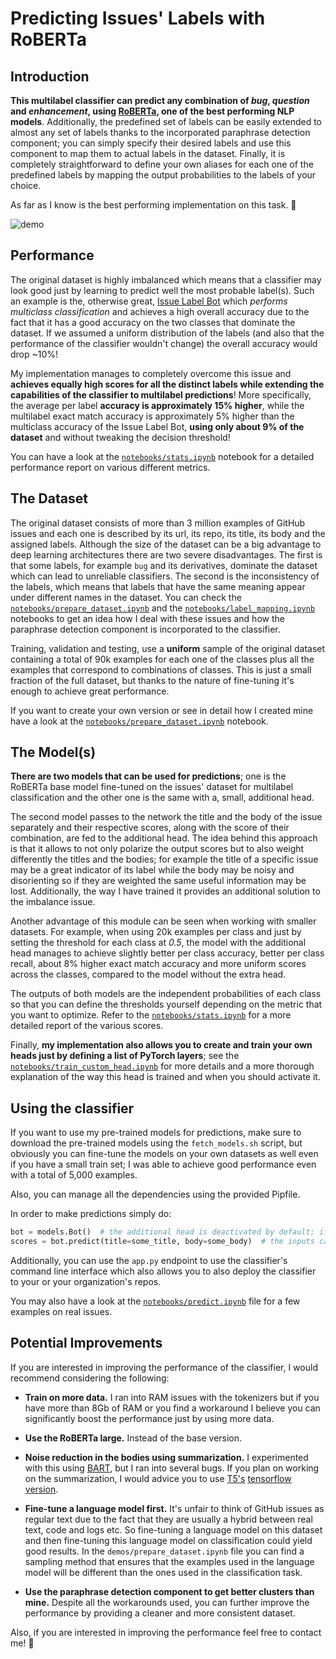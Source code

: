 # Predicting Issues' Labels with RoBERTa

## Introduction
**This multilabel classifier can predict any combination of *bug*, *question* and *enhancement*, using [RoBERTa](https://arxiv.org/abs/1907.11692), one of the best performing NLP models**. Additionally, the predefined set of labels can be easily extended to almost any set of labels thanks to the incorporated paraphrase detection component; you can simply specify their desired labels and use this component to map them to actual labels in the dataset. Finally, it is completely straightforward to define your own aliases for each one of the predefined labels by mapping the output probabilities to the labels of your choice. 

As far as I know is the best performing implementation on this task. 🚀


![demo](https://github.com/GiorgosKarantonis/images/blob/master/label_bot/demo.gif)


## Performance
The original dataset is highly imbalanced which means that a classifier may look good just by learning to predict well the most probable label(s). Such an example is the, otherwise great, [Issue Label Bot](https://github.com/machine-learning-apps/Issue-Label-Bot) which *performs multiclass classification* and achieves a high overall accuracy due to the fact that it has a good accuracy on the two classes that dominate the dataset. If we assumed a uniform distribution of the labels (and also that the performance of the classifier wouldn't change) the overall accuracy would drop ~10%! 

My implementation manages to completely overcome this issue and **achieves equally high scores for all the distinct labels while extending the capabilities of the classifier to multilabel predictions**! More specifically, the average per label **accuracy is approximately 15% higher**, while the multilabel exact match accuracy is approximately 5% higher than the multiclass accuracy of the Issue Label Bot, **using only about 9% of the dataset** and without tweaking the decision threshold! 

You can have a look at the [`notebooks/stats.ipynb`](https://github.com/GiorgosKarantonis/Github-Issues-Classifier/blob/master/notebooks/stats.ipynb) notebook for a detailed performance report on various different metrics. 


## The Dataset
The original dataset consists of more than 3 million examples of GitHub issues and each one is described by its url, its repo, its title, its body and the assigned labels. Although the size of the dataset can be a big advantage to deep learning architectures there are two severe disadvantages. The first is that some labels, for example `bug` and its derivatives, dominate the dataset which can lead to unreliable classifiers. The second is the inconsistency of the labels, which means that labels that have the same meaning appear under different names in the dataset. You can check the [`notebooks/prepare_dataset.ipynb`](https://github.com/GiorgosKarantonis/Github-Issues-Classifier/blob/master/notebooks/prepare%20dataset.ipynb) and the [`notebooks/label_mapping.ipynb`](https://github.com/GiorgosKarantonis/Github-Issues-Classifier/blob/master/notebooks/label_mapping.ipynb) notebooks to get an idea how I deal with these issues and how the paraphrase detection component is incorporated to the classifier. 

Training, validation and testing, use a **uniform** sample of the original dataset containing a total of 90k examples for each one of the classes plus all the examples that correspond to combinations of classes. This is just a small fraction of the full dataset, but thanks to the nature of fine-tuning it's enough to achieve great performance. 

If you want to create your own version or see in detail how I created mine have a look at the [`notebooks/prepare_dataset.ipynb`](https://github.com/GiorgosKarantonis/Github-Issues-Classifier/blob/master/notebooks/prepare%20dataset.ipynb) notebook. 


## The Model(s)
**There are two models that can be used for predictions**; one is the RoBERTa base model fine-tuned on the issues' dataset for multilabel classification and the other one is the same with a, small, additional head. 

The second model passes to the network the title and the body of the issue separately and their respective scores, along with the score of their combination, are fed to the additional head. The idea behind this approach is that it allows to not only polarize the output scores but to also weight differently the titles and the bodies; for example the title of a specific issue may be a great indicator of its label while the body may be noisy and disorienting so if they are weighted the same useful information may be lost. Additionally, the way I have trained it provides an additional solution to the imbalance issue. 

Another advantage of this module can be seen when working with smaller datasets. For example, when using 20k examples per class and just by setting the threshold for each class at *0.5*, the model with the additional head manages to achieve slightly better per class accuracy, better per class recall, about 8% higher exact match accuracy and more uniform scores across the classes, compared to the model without the extra head. 

The outputs of both models are the independent probabilities of each class so that you can define the thresholds yourself depending on the metric that you want to optimize. Refer to the [`notebooks/stats.ipynb`](https://github.com/GiorgosKarantonis/Github-Issues-Classifier/blob/master/notebooks/stats.ipynb) for a more detailed report of the various scores. 

Finally, **my implementation also allows you to create and train your own heads just by defining a list of PyTorch layers**; see the [`notebooks/train_custom_head.ipynb`](https://github.com/GiorgosKarantonis/Github-Issues-Classifier/blob/master/notebooks/train_custom_head.ipynb) for more details and a more thorough explanation of the way this head is trained and when you should activate it.


## Using the classifier
If you want to use my pre-trained models for predictions, make sure to download the pre-trained models using the `fetch_models.sh` script, but obviously you can fine-tune the models on your own datasets as well even if you have a small train set; I was able to achieve good performance even with a total of 5,000 examples. 

Also, you can manage all the dependencies using the provided Pipfile. 

In order to make predictions simply do:

```python
bot = models.Bot()  # the additional head is deactivated by default; if you want to use it just pass use_head=True
scores = bot.predict(title=some_title, body=some_body)  # the inputs can be a single string, a list of strings, a pd.Series object or a pd.DataFrame object
```
Additionally, you can use the `app.py` endpoint to use the classifier's command line interface which also allows you to also deploy the classifier to your or your organization's repos. 

You may also have a look at the [`notebooks/predict.ipynb`](https://github.com/GiorgosKarantonis/Github-Issues-Classifier/blob/master/notebooks/predict.ipynb) file for a few examples on real issues. 


## Potential Improvements
If you are interested in improving the performance of the classifier, I would recommend considering the following: 

* **Train on more data.** I ran into RAM issues with the tokenizers but if you have more than 8Gb of RAM or you find a workaround I believe you can significantly boost the performance just by using more data. 

* **Use the RoBERTa large.** Instead of the base version.

* **Noise reduction in the bodies using summarization.** I experimented with this using [BART](https://arxiv.org/abs/1910.13461), but I ran into several bugs. If you plan on working on the summarization, I would advice you to use [T5's](https://arxiv.org/abs/1910.10683) [tensorflow version](https://huggingface.co/transformers/model_doc/t5.html#tft5forconditionalgeneration). 

* **Fine-tune a language model first.** It's unfair to think of GitHub issues as regular text due to the fact that they are usually a hybrid between real text, code and logs etc. So fine-tuning a language model on this dataset and then fine-tuning this language model on classification could yield good results. In the `demos/prepare_dataset.ipynb` file you can find a sampling method that ensures that the examples used in the language model will be different than the ones used in the classification task. 

* **Use the paraphrase detection component to get better clusters than mine.** Despite all the workarounds used, you can further improve the performance by providing a cleaner and more consistent dataset. 

Also, if you are interested in improving the performance feel free to contact me! 🙂 
